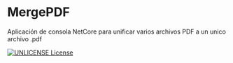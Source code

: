 # MergePDF
Aplicación de consola NetCore para unificar varios archivos PDF a un unico archivo .pdf


 [![UNLICENSE License](https://img.shields.io/badge/license-UNLICENSE-blue.svg)](https://choosealicense.com/licenses/unlicense/)
